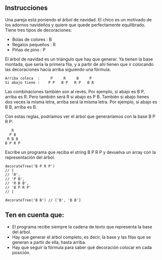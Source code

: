 ## Instrucciones

Una pareja está poniendo el árbol de navidad. El chico es un motivado de los adornos navideños y quiere que quede perfectamente equilibrado. Tiene tres tipos de decoraciones:

* Bolas de colores : B
* Regalos pequeños : R
* Piñas de pino : P


El árbol de navidad es un triángulo que hay que generar. Ya tienen la base montada, que sería la primera fila, y a partir de ahí tienen que ir colocando las decoraciones hacía arriba siguiendo una fórmula.

```
Arriba coloca  :     P     R     B     P
Si abajo tiene :    P P   B P   R P   B R
```

Las combinaciones también son al revés. Por ejemplo, si abajo es B P, arriba es R. Pero también será R si abajo es P B. También si abajo tienes dos veces la misma letra, arriba será la misma letra. Por ejemplo, si abajo es B B, arriba es B.

Con estas reglas, podríamos ver el árbol que generaríamos con la base B P R P:

```
   R
  P B
 R B B
B P R P

```
Escribe un programa que reciba el string B P R P y devuelva un array con la representación del árbol.

```
decorateTree('B P R P')
// [
// 'R',
// 'P B',
// 'R B B',
// 'B P R P'
// ]

decorateTree('B B') // ['B', 'B B']
```


## Ten en cuenta que:

* El programa recibe siempre la cadena de texto que representa la base del árbol.
* Hay que generar el árbol completo, es decir, la base y las filas que se generan a partir de ella, hasta arriba.
* Hay que seguir la fórmula para saber qué decoración colocar en cada posición.